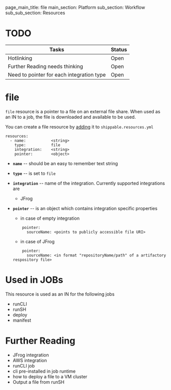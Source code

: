page_main_title: file
main_section: Platform
sub_section: Workflow
sub_sub_section: Resources

# TODO
| Tasks   |      Status    |
|----------|-------------|
| Hotlinking |  Open |
| Further Reading needs thinking|  Open |
| Need to pointer for each integration type|  Open |


# file
`file` resource is a pointer to a file on an external file share. When used as an IN to a job, the file is downloaded and available to be used.

You can create a file resource by [adding](resources-working-wth#adding) it to `shippable.resources.yml`

```
resources:
  - name: 			<string>
    type: 			file
    integration: 	<string>
    pointer:		<object>
```

* **`name`** -- should be an easy to remember text string

* **`type`** -- is set to `file`

* **`integration`** -- name of the integration. Currently supported integrations are
	* JFrog

* **`pointer`** -- is an object which contains integration specific properties
	* in case of empty integration

	```
	    pointer:
	      sourceName: <points to publicly accessible file URI>
	```
	* in case of JFrog

	```
	    pointer:
	      sourceName: <in format "repositoryName/path" of a artifactory respository file>
	```

# Used in JOBs
This resource is used as an IN for the following jobs

* runCLI
* runSH
* deploy
* manifest

# Further Reading
* JFrog integration
* AWS integration
* runCLI job
* cli pre-installed in job runtime
* how to deploy a file to a VM cluster
* Output a file from runSH
